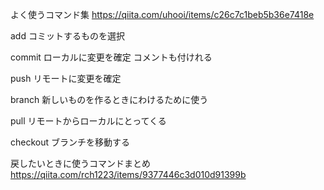 
よく使うコマンド集
https://qiita.com/uhooi/items/c26c7c1beb5b36e7418e

add
コミットするものを選択

commit
ローカルに変更を確定
コメントも付けれる

push
リモートに変更を確定

branch
新しいものを作るときにわけるために使う

pull
リモートからローカルにとってくる

checkout
ブランチを移動する

戻したいときに使うコマンドまとめ
https://qiita.com/rch1223/items/9377446c3d010d91399b